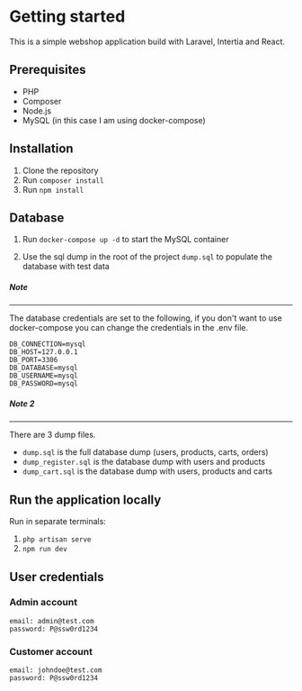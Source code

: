 Getting started
===============
This is a simple webshop application build with Laravel, Intertia and React.

## Prerequisites
- PHP
- Composer
- Node.js
- MySQL (in this case I am using docker-compose)

## Installation
1. Clone the repository
2. Run `composer install`
3. Run `npm install`

## Database
1. Run `docker-compose up -d` to start the MySQL container
<!-- 2. Run `php artisan migrate` to migrate the database -->
2. Use the sql dump in the root of the project `dump.sql` to populate the database with test data


##### Note
----
The database credentials are set to the following, if you don't want to use docker-compose you can change the credentials in the .env file.

```
DB_CONNECTION=mysql
DB_HOST=127.0.0.1
DB_PORT=3306
DB_DATABASE=mysql
DB_USERNAME=mysql
DB_PASSWORD=mysql
```

##### Note 2
----
There are 3 dump files.
- `dump.sql` is the full database dump (users, products, carts, orders)
- `dump_register.sql` is the database dump with users and products
- `dump_cart.sql` is the database dump with users, products and carts

## Run the application locally
Run in separate terminals:
1. `php artisan serve`
2. `npm run dev`

## User credentials
### Admin account
```
email: admin@test.com
password: P@ssw0rd1234
```

### Customer account
```
email: johndoe@test.com
password: P@ssw0rd1234
```
